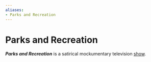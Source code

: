 ```yaml
---
aliases:
- Parks and Recreation
---
```


# Parks and Recreation

_**Parks and Recreation**_ is a satirical mockumentary television [show](../indices/shows.md).

